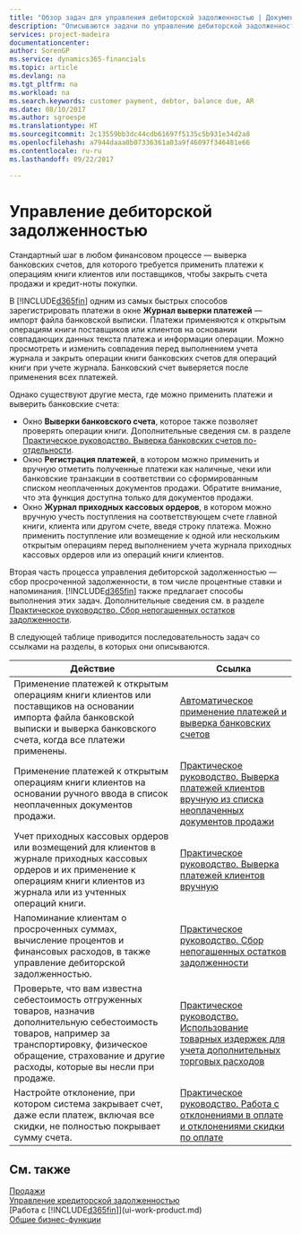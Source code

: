 ```yaml
---
title: "Обзор задач для управления дебиторской задолженностью | Документы Майкрософт"
description: "Описываются задачи по управлению дебиторской задолженностью и применению платежей к операциям книг клиентов и поставщиков."
services: project-madeira
documentationcenter: 
author: SorenGP
ms.service: dynamics365-financials
ms.topic: article
ms.devlang: na
ms.tgt_pltfrm: na
ms.workload: na
ms.search.keywords: customer payment, debtor, balance due, AR
ms.date: 08/10/2017
ms.author: sgroespe
ms.translationtype: HT
ms.sourcegitcommit: 2c13559bb3dc44cdb61697f5135c5b931e34d2a8
ms.openlocfilehash: a7944daaa0b07336361a03a9f46097f346481e66
ms.contentlocale: ru-ru
ms.lasthandoff: 09/22/2017

---
```

# <a name="managing-receivables"></a>Управление дебиторской задолженностью
Стандартный шаг в любом финансовом процессе — выверка банковских счетов, для которого требуется применить платежи к операциям книги клиентов или поставщиков, чтобы закрыть счета продажи и кредит-ноты покупки.  

В [!INCLUDE[d365fin](includes/d365fin_md.md)] одним из самых быстрых способов зарегистрировать платежи в окне **Журнал выверки платежей** — импорт файла банковской выписки. Платежи применяются к открытым операциям книги поставщиков или клиентов на основании совпадающих данных текста платежа и информации операции. Можно просмотреть и изменить совпадения перед выполнением учета журнала и закрыть операции книги банковских счетов для операций книги при учете журнала. Банковский счет выверяется после применения всех платежей.

Однако существуют другие места, где можно применить платежи и выверить банковские счета:  

* Окно **Выверки банковского счета**, которое также позволяет проверять операции книги. Дополнительные сведения см. в разделе [Практическое руководство. Выверка банковских счетов по-отдельности](bank-how-reconcile-bank-accounts-separately.md).  
* Окно **Регистрация платежей**, в котором можно применить и вручную отметить полученные платежи как наличные, чеки или банковские транзакции в соответствии со сформированным списком неоплаченных документов продажи. Обратите внимание, что эта функция доступна только для документов продажи.  
* Окно **Журнал приходных кассовых ордеров**, в котором можно вручную учесть поступления на соответствующем счете главной книги, клиента или другом счете, введя строку платежа. Можно применить поступление или возмещение к одной или нескольким открытым операциям перед выполнением учета журнала приходных кассовых ордеров или из операций книги клиентов.  

Вторая часть процесса управления дебиторской задолженностью — сбор просроченной задолженности, в том числе процентные ставки и напоминания. [!INCLUDE[d365fin](includes/d365fin_md.md)] также предлагает способы выполнения этих задач. Дополнительные сведения см. в разделе [Практическое руководство. Сбор непогашенных остатков задолженности](receivables-collect-outstanding-balances.md).  

В следующей таблице приводится последовательность задач со ссылками на разделы, в которых они описываются.  

| Действие | Ссылка |
| --- | --- |
| Применение платежей к открытым операциям книги клиентов или поставщиков на основании импорта файла банковской выписки и выверка банковского счета, когда все платежи применены. |[Автоматическое применение платежей и выверка банковских счетов](receivables-apply-payments-auto-reconcile-bank-accounts.md) |
| Применение платежей к открытым операциям книги клиентов на основании ручного ввода в список неоплаченных документов продажи. |[Практическое руководство. Выверка платежей клиентов вручную из списка неоплаченных документов продажи](receivables-how-reconcile-customer-payments-list-unpaid-sales-documents.md) |
| Учет приходных кассовых ордеров или возмещений для клиентов в журнале приходных кассовых ордеров и их применение к операциям книги клиентов из журнала или из учтенных операций книги. |[Практическое руководство. Выверка платежей клиентов вручную](receivables-how-apply-sales-transactions-manually.md) |
| Напоминание клиентам о просроченных суммах, вычисление процентов и финансовых расходов, в также управление дебиторской задолженностью. |[Практическое руководство. Сбор непогашенных остатков задолженности](receivables-collect-outstanding-balances.md) |
|Проверьте, что вам известна себестоимость отгруженных товаров, назначив дополнительную себестоимость товаров, например за транспортировку, физическое обращение, страхование и другие расходы, которые вы несли при продаже.|[Практическое руководство. Использование товарных издержек для учета дополнительных торговых расходов](payables-how-assign-item-charges.md)|
|Настройте отклонение, при котором система закрывает счет, даже если платеж, включая все скидки, не полностью покрывает сумму счета.|[Практическое руководство. Работа с отклонениями в оплате и отклонениями скидки по оплате](finance-payment-tolerance-and-payment-discount-tolerance.md)|
## <a name="see-also"></a>См. также
[Продажи](sales-manage-sales.md)  
[Управление кредиторской задолженностью](payables-manage-payables.md)  
[Работа с [!INCLUDE[d365fin](includes/d365fin_md.md)]](ui-work-product.md)  
[Общие бизнес-функции](ui-across-business-areas.md)

